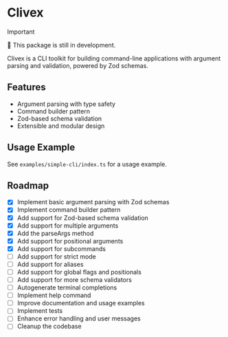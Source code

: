 # Clivex

> [!IMPORTANT]  
> 🚧 This package is still in development.

Clivex is a CLI toolkit for building command-line applications with argument parsing and validation, powered by Zod schemas.

## Features

- Argument parsing with type safety
- Command builder pattern
- Zod-based schema validation
- Extensible and modular design

## Usage Example

See `examples/simple-cli/index.ts` for a usage example.

## Roadmap

- [x] Implement basic argument parsing with Zod schemas
- [x] Implement command builder pattern
- [x] Add support for Zod-based schema validation
- [x] Add support for multiple arguments
- [x] Add the parseArgs method
- [x] Add support for positional arguments
- [x] Add support for subcommands
- [ ] Add support for strict mode
- [ ] Add support for aliases
- [ ] Add support for global flags and positionals
- [ ] Add support for more schema validators
- [ ] Autogenerate terminal completions
- [ ] Implement help command
- [ ] Improve documentation and usage examples
- [ ] Implement tests
- [ ] Enhance error handling and user messages
- [ ] Cleanup the codebase

